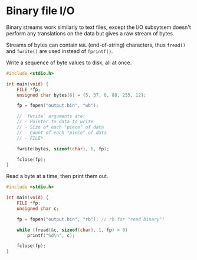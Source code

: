 # Binary file I/O

Binary streams work similarly to text files, except the I/O subsytsem
doesn't perform any translations on the data but gives a raw stream of bytes.

Streams of bytes can contain `NUL` (end-of-string) characters,
thus `fread()` and `fwrite()` are used instead of `fprintf()`.

Write a sequence of byte values to disk, all at once.
```c
#include <stdio.h>

int main(void) {
    FILE *fp;
    unsigned char bytes[6] = {5, 37, 0, 88, 255, 12};

    fp = fopen("output.bin", "wb");

    // `fwrite` arguments are:
    // - Pointer to data to write
    // - Size of each "piece" of data
    // - Count of each "piece" of data
    // - FILE*

    fwrite(bytes, sizeof(char), 6, fp);

    fclose(fp);
}
```


Read a byte at a time, then print them out.
```c
#include <stdio.h>

int main(void) {
    FILE *fp;
    unsigned char c;

    fp = fopen("output.bin", "rb"); // rb for "read binary"!

    while (fread(&c, sizeof(char), 1, fp) > 0)
        printf("%d\n", c);

    fclose(fp);
}
```
